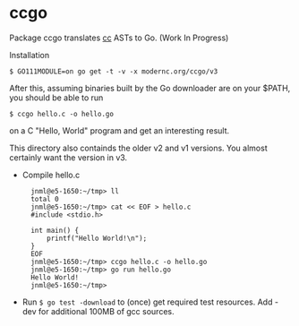 # ccgo

Package ccgo translates [cc](https://modernc.org/cc/) ASTs to Go. (Work In Progress)

Installation

    $ GO111MODULE=on go get -t -v -x modernc.org/ccgo/v3

After this, assuming binaries built by the Go downloader are on your $PATH, you should be able to run

    $ ccgo hello.c -o hello.go

on a C "Hello, World" program and get an interesting result.

This directory also containds the older v2 and v1 versions. You almost certainly want the version in v3.

- Compile hello.c

        jnml@e5-1650:~/tmp> ll
        total 0
        jnml@e5-1650:~/tmp> cat << EOF > hello.c
        #include <stdio.h>
        
        int main() {
            printf("Hello World!\n");
        }
        EOF
        jnml@e5-1650:~/tmp> ccgo hello.c -o hello.go
        jnml@e5-1650:~/tmp> go run hello.go
        Hello World!
        jnml@e5-1650:~/tmp>

- Run `$ go test -download` to (once) get required test resources. Add -dev for
  additional 100MB of gcc sources.
